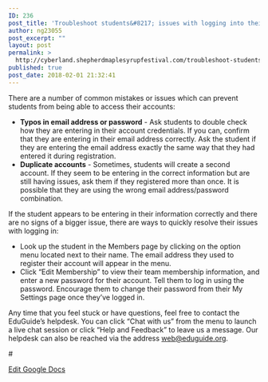 ```yaml
---
ID: 236
post_title: 'Troubleshoot students&#8217; issues with logging into their accounts'
author: ng23055
post_excerpt: ""
layout: post
permalink: >
  http://cyberland.shepherdmaplesyrupfestival.com/troubleshoot-students-issues-with-logging-into-their-accounts
published: true
post_date: 2018-02-01 21:32:41
---
```

<p>There are a number of common mistakes or issues which can prevent students from being able to access their accounts:</p>
<p></p>
<ul>
<li><b>Typos in email address or password</b> - Ask students to double check how they are entering in their account credentials. If you can, confirm that they are entering in their email address correctly. Ask the student if they are entering the email address exactly the same way that they had entered it during registration.</li>
<li><b>Duplicate accounts</b> - Sometimes, students will create a second account. If they seem to be entering in the correct information but are still having issues, ask them if they registered more than once. It is possible that they are using the wrong email address/password combination.</li>
</ul>
<p></p>
<p>If the student appears to be entering in their information correctly and there are no signs of a bigger issue, there are ways to quickly resolve their issues with logging in:</p>
<p></p>
<ul>
<li>Look up the student in the Members page by clicking on the option menu located next to their name. The email address they used to register their account will appear in the menu.</li>
<li>Click “Edit Membership” to view their team membership information, and enter a new password for their account. Tell them to log in using the password. Encourage them to change their password from their My Settings page once they’ve logged in.</li>
</ul>
<p></p>
<p>Any time that you feel stuck or have questions, feel free to contact the EduGuide’s helpdesk. You can click “Chat with us” from the menu to launch a live chat session or click “Help and Feedback” to leave us a message. Our helpdesk can also be reached via the address <a href="mailto:web@eduguide.org">web@eduguide.org</a>.</p>
<p></p>
<p>#</p>
<p></p>
<p></p>
<p><a href="https://docs.google.com/document/d/1lUUBbKTCADfhoqrjnkGy96TbgFM6Lbu53HSz3MJBITM/edit?usp=sharing">Edit Google Docs</a></p>